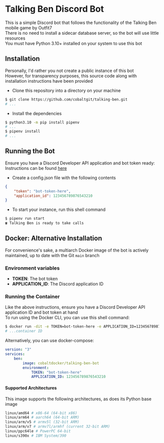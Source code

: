 # Talking Ben Discord Bot

This is a simple Discord bot that follows the functionality of the Talking Ben mobile game by Outfit7  
There is no need to install a sidecar database server, so the bot will use little resources  
You must have Python 3.10+ installed on your system to use this bot  

## Installation

Personally, I'd rather you not create a public instance of this bot  
However, for transparency purposes, this source code along with installation instructions have been provided

- Clone this repository into a directory on your machine

``` sh
$ git clone https://github.com/cobaltgit/talking-ben.git
# ...
```

- Install the dependencies

``` sh
$ python3.10 -m pip install pipenv
# ...
$ pipenv install
# ...
```

## Running the Bot

Ensure you have a Discord Developer API application and bot token ready: Instructions can be found [here](https://discordpy.readthedocs.io/en/latest/discord.html)

- Create a config.json file with the following contents

``` json
{
    "token": "bot-token-here",
    "application_id": 123456789876543210
}
```

- To start your instance, run this shell command

``` sh
$ pipenv run start
☎ Talking Ben is ready to take calls
```

## Docker: Alternative Installation

For convenience's sake, a multiarch Docker image of the bot is actively maintained, up to date with the Git `main` branch

### Environment variables

- **TOKEN**: The bot token
- **APPLICATION_ID**: The Discord application ID

### Running the Container

Like the above instructions, ensure you have a Discord Developer API application ID and bot token at hand  
To run using the Docker CLI, you can use this shell command:  

```sh
$ docker run -dit -e TOKEN=bot-token-here -e APPLICATION_ID=123456789876543210 --restart=unless-stopped cobaltdocker/talking-ben-bot
# ...container ID
```

Alternatively, you can use docker-compose:  

```yml
version: "3"
services:
    ben:
        image: cobaltdocker/talking-ben-bot
        environment:
            TOKEN: "bot-token-here"
            APPLICATION_ID: 123456789876543210
```

#### Supported Architectures

This image supports the following architectures, as does its Python base image

```sh
linux/amd64 # x86-64 (64-bit x86)
linux/arm64 # aarch64 (64-bit ARM)
linux/arm/v5 # armv5l (32-bit ARM)
linux/arm/v7 # armv7l/armhf (current 32-bit ARM)
linux/ppc64le # PowerPC 64-bit
linux/s390x # IBM System/390
```